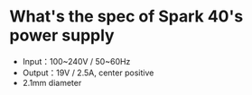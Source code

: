 # What's the spec of Spark 40's power supply  
-   Input：100~240V / 50~60Hz
-   Output：19V / 2.5A, center positive
-   2.1mm diameter